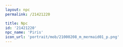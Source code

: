 ```yaml
---
layout: npc
permalink: /21421220

title: Npc
id: '21421220'
npc_name: 'Piris'
icon_url: 'portrait/mob/21000208_m_mermaid01_p.png'
---
```

